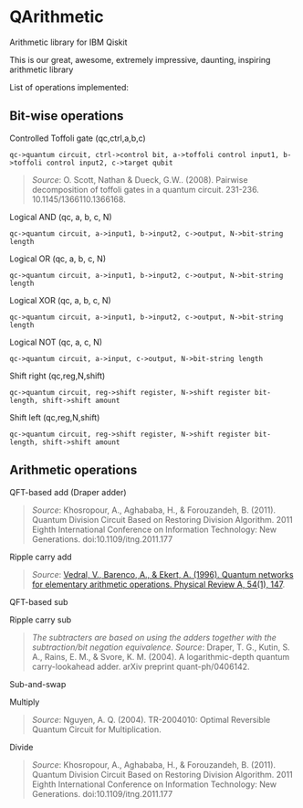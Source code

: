 # QArithmetic
Arithmetic library for IBM Qiskit

This is our great, awesome, extremely impressive, daunting, inspiring arithmetic library

List of operations implemented:


## Bit-wise operations

Controlled Toffoli gate (qc,ctrl,a,b,c)

    qc->quantum circuit, ctrl->control bit, a->toffoli control input1, b->toffoli control input2, c->target qubit

> *Source*: O. Scott, Nathan & Dueck, G.W.. (2008). Pairwise decomposition of toffoli gates in a quantum circuit. 231-236. 10.1145/1366110.1366168. 

Logical AND (qc, a, b, c, N)

    qc->quantum circuit, a->input1, b->input2, c->output, N->bit-string length

Logical OR (qc, a, b, c, N)

    qc->quantum circuit, a->input1, b->input2, c->output, N->bit-string length

Logical XOR (qc, a, b, c, N)

    qc->quantum circuit, a->input1, b->input2, c->output, N->bit-string length

Logical NOT (qc, a, c, N)

    qc->quantum circuit, a->input, c->output, N->bit-string length

Shift right (qc,reg,N,shift)

    qc->quantum circuit, reg->shift register, N->shift register bit-length, shift->shift amount

Shift left (qc,reg,N,shift)

    qc->quantum circuit, reg->shift register, N->shift register bit-length, shift->shift amount


## Arithmetic operations

QFT-based add (Draper adder)

> *Source*: Khosropour, A., Aghababa, H., & Forouzandeh, B. (2011). Quantum Division Circuit Based on Restoring Division Algorithm. 2011 Eighth International Conference on Information Technology: New Generations. doi:10.1109/itng.2011.177 


Ripple carry add

> *Source*: [Vedral, V., Barenco, A., & Ekert, A. (1996). Quantum networks for elementary arithmetic operations. Physical Review A, 54(1), 147](https://arxiv.org/abs/quant-ph/9511018).


QFT-based sub

Ripple carry sub

> *The subtracters are based on using the adders together with the subtraction/bit negation equivalence.* *Source*: Draper, T. G., Kutin, S. A., Rains, E. M., & Svore, K. M. (2004). A logarithmic-depth quantum carry-lookahead adder. arXiv preprint quant-ph/0406142.


Sub-and-swap


Multiply

> *Source*: Nguyen, A. Q. (2004). TR-2004010: Optimal Reversible Quantum Circuit for Multiplication.


Divide

> *Source*: Khosropour, A., Aghababa, H., & Forouzandeh, B. (2011). Quantum Division Circuit Based on Restoring Division Algorithm. 2011 Eighth International Conference on Information Technology: New Generations. doi:10.1109/itng.2011.177 

